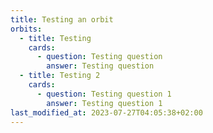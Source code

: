 ```yaml
---
title: Testing an orbit
orbits:
  - title: Testing
    cards:
      - question: Testing question
        answer: Testing question
  - title: Testing 2
    cards:
      - question: Testing question 1
        answer: Testing question 1
last_modified_at: 2023-07-27T04:05:38+02:00
---
```

